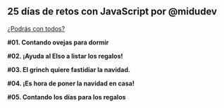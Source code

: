 ## 25 días de retos con JavaScript por @midudev

[¿Podrás con todos?](https://adventjs.dev/)

**#01. Contando ovejas para dormir**

**#02. ¡Ayuda al Elso a listar los regalos!**

**#03. El grinch quiere fastidiar la navidad.**

**#04. ¡Es hora de poner la navidad en casa!**

**#05. Contando los días para los regalos**
